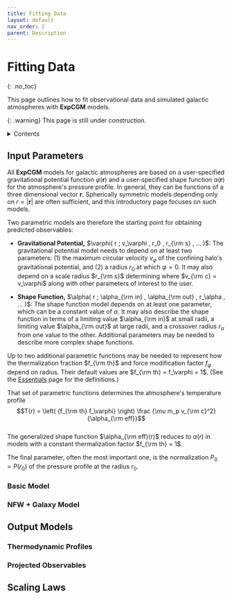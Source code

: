 ```yaml
---
title: Fitting Data
layout: default
nav_order: 2
parent: Description
---
```


<head>
  <title>MathJax tests</title>

  <script src="https://polyfill.io/v3/polyfill.min.js?features=es6"></script>

  <script>
    MathJax = {
     tex: {
      inlineMath: [['$', '$']],
      displayMath: [ ['$$','$$'], ["\\(","\\)"] ],
      processEscapes: true
      }
     };
  </script>

 <script id="MathJax-script" async
     src="https://cdn.jsdelivr.net/npm/mathjax@3/es5/tex-chtml.js">
  </script>
</head>

# Fitting Data
{: .no_toc}

This page outlines how to fit observational data and simulated galactic atmospheres with **ExpCGM** models.

{: .warning}
This page is still under construction.

<details closed markdown="block">
  <summary>
    Contents
  </summary>
   {: .text-delta}
- TOC
{:toc}  
</details>

## Input Parameters

All **ExpCGM** models for galactic atmospheres are based on a user-specified gravitational potential function $\varphi(\mathbf{r})$ and a user-specified shape function $\alpha(\mathbf{r})$ for the atmosphere's pressure profile. In general, they can be functions of a three dimensional vector $\mathbf{r}$. Spherically symmetric models depending only on $r = |\mathbf{r}|$ are often sufficient, and this introductory page focuses on such models.

Two parametric models are therefore the starting point for obtaining predicted observables: 

* **Gravitational Potential,** $\varphi( r ; v_\varphi , r_0 , r_{\rm s} , ... )$: The gravitational potential model needs to depend on at least two parameters: (1) the maximum circular velocity $v_\varphi$ of the confining halo's gravitational potential, and (2) a radius $r_0$ at which $\varphi = 0$. It may also depend on a scale radius $r_{\rm s}$ determining where $v_{\rm c} = v_\varphi$ along with other parameters of interest to the user.

* **Shape Function,** $\alpha( r ; \alpha_{\rm in} , \alpha_{\rm out} , r_\alpha , ... )$: The shape function model depends on at least one parameter, which can be a constant value of $\alpha$. It may also describe the shape function in terms of a limiting value $\alpha_{\rm in}$ at small radii, a limiting value $\alpha_{\rm out}$ at large radii, and a crossover radius $r_\alpha$ from one value to the other. Additional parameters may be needed to describe more complex shape functions.

Up to two additional parametric functions may be needed to represent how the thermalization fraction $f_{\rm th}$ and force modification factor $f_\varphi$ depend on radius. Their default values are $f_{\rm th} = f_\varphi = 1$. (See the [Essentials](Essentials) page for the definitions.)

That set of parametric functions determines the atmosphere's temperature profile
    $$T(r) = \left( {f_{\rm th} f_\varphi} \right) \frac {\mu m_p v_{\rm c}^2} {\alpha_{\rm eff}}$$  
The generalized shape function $\alpha_{\rm eff}(r)$ reduces to $\alpha(r)$ in models with a constant thermalization factor $f_{\rm th} = 1$.

The final parameter, often the most important one, is the normalization $P_0 = P(r_0)$ of the pressure profile at the radius $r_0$.

### Basic Model



### NFW + Galaxy Model

## Output Models

### Thermodynamic Profiles

### Projected Observables

## Scaling Laws


